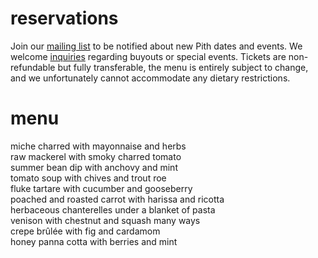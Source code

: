# reservations
Join our [mailing list](http://eepurl.com/bZ8dIf) to be notified about new Pith dates and events. We welcome [inquiries](mailto:inquiries@pith.space) regarding buyouts or special events. Tickets are non-refundable but fully transferable, the menu is entirely subject to change, and we unfortunately cannot accommodate any dietary restrictions.

<tito-widget event="pith/supper-club"></tito-widget>
# menu

miche charred with mayonnaise and herbs  
raw mackerel with smoky charred tomato  
summer bean dip with anchovy and mint  
tomato soup with chives and trout roe  
fluke tartare with cucumber and gooseberry  
poached and roasted carrot with harissa and ricotta  
herbaceous chanterelles under a blanket of pasta  
venison with chestnut and squash many ways  
crepe brûlée with fig and cardamom  
honey panna cotta with berries and mint
